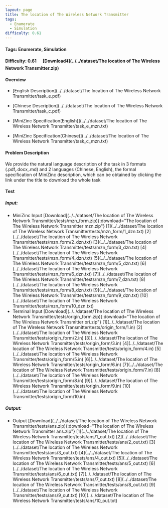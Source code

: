 ```yaml
---
layout: page
title: The location of The Wireless Network Transmitter
tags:
  - Enumerate
  - Simulation
difficulty: 0.61
---
```


#### Tags: Enumerate, Simulation
#### Difficulty: 0.61 &nbsp;&nbsp;&nbsp;&nbsp; [Download⬇️](../../dataset/The location of The Wireless Network Transmitter.zip)
#### Overview
- [English Description](../../dataset/The location of The Wireless Network Transmitter/task_e.pdf)
- [Chinese Description](../../dataset/The location of The Wireless Network Transmitter/task_c.pdf)
- [MiniZinc Specification(English)](../../dataset/The location of The Wireless Network Transmitter/task_e_mzn.txt)

- [MiniZinc Specification(Chinese)](../../dataset/The location of The Wireless Network Transmitter/task_c_mzn.txt)

#### Problem Description
We provide the natural language description of the task in 3 formats (.pdf,.docx,.md) and 2 languages (Chinese, English), the formal specification of MiniZinc description, which can be obtained by clicking the link under the title to download the whole task
#### Test
##### Input:
- MiniZinc Input [Download](../../dataset/The location of The Wireless Network Transmitter/tests/mzn_form.zip){:download="The location of The Wireless Network Transmitter mzn.zip"} [1](../../dataset/The location of The Wireless Network Transmitter/tests/mzn_form/1_dzn.txt) [2](../../dataset/The location of The Wireless Network Transmitter/tests/mzn_form/2_dzn.txt) [3](../../dataset/The location of The Wireless Network Transmitter/tests/mzn_form/3_dzn.txt) [4](../../dataset/The location of The Wireless Network Transmitter/tests/mzn_form/4_dzn.txt) [5](../../dataset/The location of The Wireless Network Transmitter/tests/mzn_form/5_dzn.txt) [6](../../dataset/The location of The Wireless Network Transmitter/tests/mzn_form/6_dzn.txt) [7](../../dataset/The location of The Wireless Network Transmitter/tests/mzn_form/7_dzn.txt) [8](../../dataset/The location of The Wireless Network Transmitter/tests/mzn_form/8_dzn.txt) [9](../../dataset/The location of The Wireless Network Transmitter/tests/mzn_form/9_dzn.txt) [10](../../dataset/The location of The Wireless Network Transmitter/tests/mzn_form/10_dzn.txt) 
- Terminal Input [Download](../../dataset/The location of The Wireless Network Transmitter/tests/origin_form.zip){:download="The location of The Wireless Network Transmitter ori.zip"} [1](../../dataset/The location of The Wireless Network Transmitter/tests/origin_form/1.in) [2](../../dataset/The location of The Wireless Network Transmitter/tests/origin_form/2.in) [3](../../dataset/The location of The Wireless Network Transmitter/tests/origin_form/3.in) [4](../../dataset/The location of The Wireless Network Transmitter/tests/origin_form/4.in) [5](../../dataset/The location of The Wireless Network Transmitter/tests/origin_form/5.in) [6](../../dataset/The location of The Wireless Network Transmitter/tests/origin_form/6.in) [7](../../dataset/The location of The Wireless Network Transmitter/tests/origin_form/7.in) [8](../../dataset/The location of The Wireless Network Transmitter/tests/origin_form/8.in) [9](../../dataset/The location of The Wireless Network Transmitter/tests/origin_form/9.in) [10](../../dataset/The location of The Wireless Network Transmitter/tests/origin_form/10.in) 

##### Output:
- Output [Download](../../dataset/The location of The Wireless Network Transmitter/tests/ans.zip){:download="The location of The Wireless Network Transmitter ans.zip"} [1](../../dataset/The location of The Wireless Network Transmitter/tests/ans/1_out.txt) [2](../../dataset/The location of The Wireless Network Transmitter/tests/ans/2_out.txt) [3](../../dataset/The location of The Wireless Network Transmitter/tests/ans/3_out.txt) [4](../../dataset/The location of The Wireless Network Transmitter/tests/ans/4_out.txt) [5](../../dataset/The location of The Wireless Network Transmitter/tests/ans/5_out.txt) [6](../../dataset/The location of The Wireless Network Transmitter/tests/ans/6_out.txt) [7](../../dataset/The location of The Wireless Network Transmitter/tests/ans/7_out.txt) [8](../../dataset/The location of The Wireless Network Transmitter/tests/ans/8_out.txt) [9](../../dataset/The location of The Wireless Network Transmitter/tests/ans/9_out.txt) [10](../../dataset/The location of The Wireless Network Transmitter/tests/ans/10_out.txt) 

